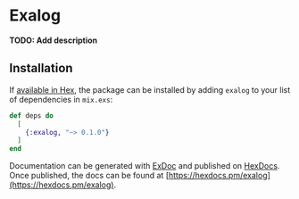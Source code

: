 # Exalog

**TODO: Add description**

## Installation

If [available in Hex](https://hex.pm/docs/publish), the package can be installed
by adding `exalog` to your list of dependencies in `mix.exs`:

```elixir
def deps do
  [
    {:exalog, "~> 0.1.0"}
  ]
end
```

Documentation can be generated with [ExDoc](https://github.com/elixir-lang/ex_doc)
and published on [HexDocs](https://hexdocs.pm). Once published, the docs can
be found at [https://hexdocs.pm/exalog](https://hexdocs.pm/exalog).

